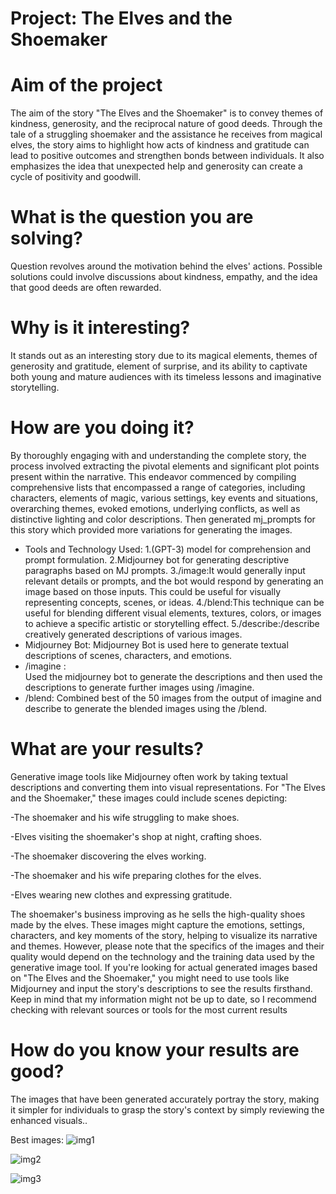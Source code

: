 # Project: The Elves and the Shoemaker 

# Aim of the project

The aim of the story "The Elves and the Shoemaker" is to convey themes of kindness, generosity, and the reciprocal nature of good deeds. Through the tale of a struggling shoemaker and the assistance he receives from magical elves, the story aims to highlight how acts of kindness and gratitude can lead to positive outcomes and strengthen bonds between individuals. It also emphasizes the idea that unexpected help and generosity can create a cycle of positivity and goodwill.

# What is the question you are solving? 
Question revolves around the motivation behind the elves' actions. Possible solutions could involve discussions about kindness, empathy, and the idea that good deeds are often rewarded.

# Why is it interesting?
It stands out as an interesting story due to its magical elements, themes of generosity and gratitude, element of surprise, and its ability to captivate both young and mature audiences with its timeless lessons and imaginative storytelling.

# How are you doing it?
By thoroughly engaging with and understanding the complete story, the process involved extracting the pivotal elements and significant plot points present within the narrative. This endeavor commenced by compiling comprehensive lists that encompassed a range of categories, including characters, elements of magic, various settings, key events and situations, overarching themes, evoked emotions, underlying conflicts, as well as distinctive lighting and color descriptions.
Then generated mj_prompts for this story which provided more variations for generating the images.
* Tools and Technology Used:
1.(GPT-3) model for comprehension and prompt formulation.
2.Midjourney bot for generating descriptive paragraphs based on MJ prompts.
3./image:It would generally input relevant details or prompts, and the bot would respond by generating an image based on those inputs. This could be useful for visually representing concepts, scenes, or ideas.
4./blend:This technique can be useful for blending different visual elements, textures, colors, or images to achieve a specific artistic or storytelling effect.
5./describe:/describe creatively generated descriptions of various images.
* Midjourney Bot: 
Midjourney Bot  is used here to generate textual descriptions of scenes, characters, and emotions.
* /imagine :  
Used the midjourney bot to generate the descriptions and then used the descriptions to generate further images using /imagine. 
* /blend: 
Combined best of the 50 images from the output of imagine and describe to generate the blended images using the /blend.

# What are your results?
Generative image tools like Midjourney often work by taking textual descriptions and converting them into visual representations. For "The Elves and the Shoemaker," these images could include scenes depicting:

 -The shoemaker and his wife struggling to make shoes.
 
 -Elves visiting the shoemaker's shop at night, crafting shoes.
 
 -The shoemaker discovering the elves working.
 
 -The shoemaker and his wife preparing clothes for the elves.
 
 -Elves wearing new clothes and expressing gratitude.
 
The shoemaker's business improving as he sells the high-quality shoes made by the elves.
These images might capture the emotions, settings, characters, and key moments of the story, helping to visualize its narrative and themes. However, please note that the specifics of the images and their quality would depend on the technology and the training data used by the generative image tool.
If you're looking for actual generated images based on "The Elves and the Shoemaker," you might need to use tools like Midjourney and input the story's descriptions to see the results firsthand. Keep in mind that my information might not be up to date, so I recommend checking with relevant sources or tools for the most current results

# How do you know your results are good?

The images that have been generated accurately portray the story, making it simpler for individuals to grasp the story's context by simply reviewing the enhanced visuals..

Best images:
![img1](https://file%252B.vscode-resource.vscode-cdn.net/Users/ankita/Documents/Graphic_noval/Graphic_Novel/images/img15.png?version%253D1693411781681)

![img2](https://file%252B.vscode-resource.vscode-cdn.net/Users/ankita/Documents/Graphic_noval/Graphic_Novel/images/img4.png?version%253D1693411970878)

![img3](https://file%252B.vscode-resource.vscode-cdn.net/Users/ankita/Documents/Graphic_noval/Graphic_Novel/images/img18.png?version%253D1693412032121)



